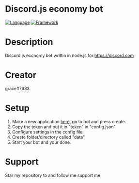# Discord.js economy bot
[![Language](https://img.shields.io/badge/Language-Node.js-green?style=for-the-badge&logo=node.js)](https://nodejs.org)
[![Framework](https://img.shields.io/badge/Framework-Discord.js-dodgerblue?style=for-the-badge&logo=discord)](https://discord.js.org)

# Description
 Discord.js economy bot writtin in node.js for https://discord.com

# Creator
 grace#7933
 
# Setup
 1. Make a new application [here](https://discord.com/developers/applications), go to bot and press create.
 2. Copy the token and put it in "token" in "config.json"
 3. Configure settings in the config file
 4. Create folder/directory called "data"
 5. Start your bot and your done.
 
# Support 
 Star my repository to and follow me support me
